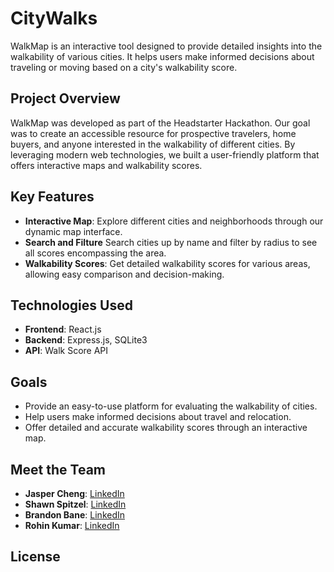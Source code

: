 # CityWalks

WalkMap is an interactive tool designed to provide detailed insights into the walkability of various cities. It helps users make informed decisions about traveling or moving based on a city's walkability score.

## Project Overview

WalkMap was developed as part of the Headstarter Hackathon. Our goal was to create an accessible resource for prospective travelers, home buyers, and anyone interested in the walkability of different cities. By leveraging modern web technologies, we built a user-friendly platform that offers interactive maps and walkability scores.

## Key Features

- **Interactive Map**: Explore different cities and neighborhoods through our dynamic map interface.
- **Search and Filture** Search cities up by name and filter by radius to see all scores encompassing the area.
- **Walkability Scores**: Get detailed walkability scores for various areas, allowing easy comparison and decision-making.

## Technologies Used

- **Frontend**: React.js
- **Backend**: Express.js, SQLite3
- **API**: Walk Score API

## Goals

- Provide an easy-to-use platform for evaluating the walkability of cities.
- Help users make informed decisions about travel and relocation.
- Offer detailed and accurate walkability scores through an interactive map.

## Meet the Team

- **Jasper Cheng**: [LinkedIn](https://www.linkedin.com/in/jaspercheng10/)
- **Shawn Spitzel**: [LinkedIn](https://www.linkedin.com/in/shawn-spitzel-b16b47298/)
- **Brandon Bane**: [LinkedIn](https://www.linkedin.com/in/brandon-bane/)
- **Rohin Kumar**: [LinkedIn](https://www.linkedin.com/in/rohin-kumar-91399825b/)

## License
